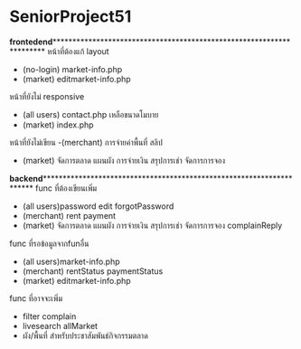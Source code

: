 # SeniorProject51
******frontedend***************************************************************************
หน้าที่ต้องแก้ layout
- (no-login) market-info.php
- (market)  editmarket-info.php

หน้าที่ยังไม่ responsive
- (all users) contact.php เหลือขนาดโมบาย
- (market) index.php

หน้าที่ยังไม่เขียน
-(merchant) การจ่ายค่าพื้นที่ สลิป 
- (market) จัดการตลาด แผนผัง การจ่ายเงิน สรุปการเช่า จัดการการจอง

******backend***************************************************************************
func ที่ต้องเขียนเพิ่ม
- (all users)password edit forgotPassword
- (merchant) rent payment
- (market) จัดการตลาด แผนผัง การจ่ายเงิน สรุปการเช่า จัดการการจอง complainReply

func ที่รอข้อมูลจากfunอื่น
- (all users)market-info.php 
- (merchant) rentStatus paymentStatus
- (market) editmarket-info.php

func ที่อาจจะเพิ่ม
- filter complain
- livesearch allMarket
- ผัง/พื้นที่ สำหรับประชาสัมพันธ์กิจกรรมตลาด
